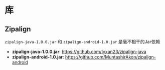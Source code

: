 # 库

## Zipalign

`zipalign-java-1.0.0.jar` 和 `zipalign-android-1.0.jar` 是毫不相干的Jar依赖

* __zipalign-java-1.0.0.jar__: <https://github.com/Iyxan23/zipalign-java>
* __zipalign-android-1.0.jar__: <https://github.com/MuntashirAkon/zipalign-android>
